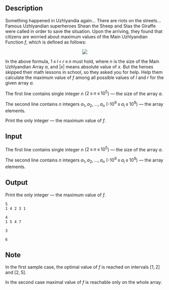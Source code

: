## Description

<div><p>Something happened in Uzhlyandia again... There are riots on the streets... Famous Uzhlyandian superheroes Shean the Sheep and Stas the Giraffe were called in order to save the situation. Upon the arriving, they found that citizens are worried about maximum values of the Main Uzhlyandian Function <span class="tex-span"><i>f</i></span>, which is defined as follows:</p><center class="tex-equation"><img align="middle" class="tex-formula" src="file://6SsAj1Pc.png" style="max-width: 100.0%;max-height: 100.0%;"></center><p>In the above formula, <span class="tex-span">1 ≤ <i>l</i> &lt; <i>r</i> ≤ <i>n</i></span> must hold, where <span class="tex-span"><i>n</i></span> is the size of the Main Uzhlyandian Array <span class="tex-span"><i>a</i></span>, and <span class="tex-span">|<i>x</i>|</span> means absolute value of <span class="tex-span"><i>x</i></span>. But the heroes skipped their math lessons in school, so they asked you for help. Help them calculate the maximum value of <span class="tex-span"><i>f</i></span> among all possible values of <span class="tex-span"><i>l</i></span> and <span class="tex-span"><i>r</i></span> for the given array <span class="tex-span"><i>a</i></span>.</p></div><div class="input-specification"><p>The first line contains single integer <span class="tex-span"><i>n</i></span> (<span class="tex-span">2 ≤ <i>n</i> ≤ 10<sup class="upper-index">5</sup></span>)&nbsp;— the size of the array <span class="tex-span"><i>a</i></span>.</p><p>The second line contains <span class="tex-span"><i>n</i></span> integers <span class="tex-span"><i>a</i><sub class="lower-index">1</sub>, <i>a</i><sub class="lower-index">2</sub>, ..., <i>a</i><sub class="lower-index"><i>n</i></sub></span> (-<span class="tex-span">10<sup class="upper-index">9</sup> ≤ <i>a</i><sub class="lower-index"><i>i</i></sub> ≤ 10<sup class="upper-index">9</sup></span>)&nbsp;— the array elements.</p></div><div class="output-specification"><p>Print the only integer&nbsp;— the maximum value of <span class="tex-span"><i>f</i></span>.</p></div>

## Input

<p>The first line contains single integer <span class="tex-span"><i>n</i></span> (<span class="tex-span">2 ≤ <i>n</i> ≤ 10<sup class="upper-index">5</sup></span>)&nbsp;— the size of the array <span class="tex-span"><i>a</i></span>.</p><p>The second line contains <span class="tex-span"><i>n</i></span> integers <span class="tex-span"><i>a</i><sub class="lower-index">1</sub>, <i>a</i><sub class="lower-index">2</sub>, ..., <i>a</i><sub class="lower-index"><i>n</i></sub></span> (-<span class="tex-span">10<sup class="upper-index">9</sup> ≤ <i>a</i><sub class="lower-index"><i>i</i></sub> ≤ 10<sup class="upper-index">9</sup></span>)&nbsp;— the array elements.</p>

## Output

<p>Print the only integer&nbsp;— the maximum value of <span class="tex-span"><i>f</i></span>.</p>





```input1
5
1 4 2 3 1

```




```input2
4
1 5 4 7

```




```output1
3
```




```output2
6
```



## Note

<p>In the first sample case, the optimal value of <span class="tex-span"><i>f</i></span> is reached on intervals <span class="tex-span">[1, 2]</span> and <span class="tex-span">[2, 5]</span>.</p><p>In the second case maximal value of <span class="tex-span"><i>f</i></span> is reachable only on the whole array.</p>
